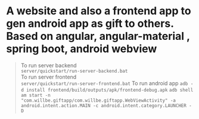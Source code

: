 # A website and also a frontend app to gen android app as gift to others. Based on angular, angular-material , spring boot, android webview


> To run server backend   
 `server/quickstart/run-server-backend.bat`  
  To run server frontend  
  `server/quickstart/run-server-frontend.bat`
  To run android app
  `adb -d install frontend/build/outputs/apk/frontend-debug.apk`
  `adb shell am start -n "com.willbe.giftapp/com.willbe.giftapp.WebViewActivity" -a android.intent.action.MAIN -c android.intent.category.LAUNCHER -D`
  